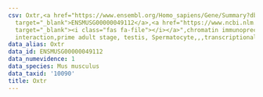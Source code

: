 ```yaml
---
csv: Oxtr,<a href="https://www.ensembl.org/Homo_sapiens/Gene/Summary?db=core;g=ENSMUSG00000049112"
  target="_blank">ENSMUSG00000049112</a>,<a href="https://www.ncbi.nlm.nih.gov/pubmed/25450459"
  target="_blank"><i class="fas fa-file"></i></a>",chromatin immunoprecipitation assay,direct
  interaction,prime adult stage, testis, Spermatocyte,,,transcriptional regulation,
data_alias: Oxtr
data_id: ENSMUSG00000049112
data_numevidence: 1
data_species: Mus musculus
data_taxid: '10090'
title: Oxtr
---
```

